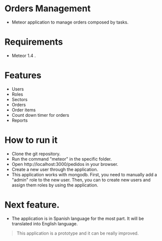 # Orders Management

- Meteor application to manage orders composed by tasks. 



# Requirements

- Meteor 1.4 .

# Features

- Users
- Roles
- Sectors
- Orders
- Order items
- Count down timer for orders
- Reports

# How to run it 
- Clone the git repository.
- Run the command "meteor" in the specific folder.
- Open http://localhost:3000/pedidos in your browser.
- Create a new user through the application.
- This application works with mongodb. First, you need to manually add  a  "admin" role to the new user. Then, you can to create new users and assign them roles by using the application. 


# Next feature.

- The application is in Spanish language for the most part. It will be translated into English language.


>This application is a prototype and it can be really improved. 
